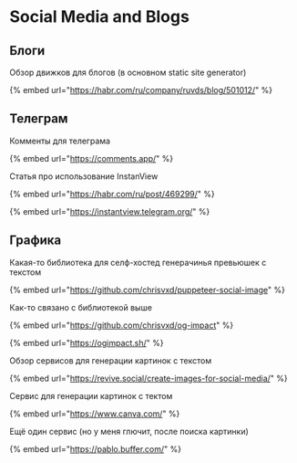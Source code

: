 # Social Media and Blogs

## Блоги

Обзор движков для блогов \(в основном static site generator\)

{% embed url="https://habr.com/ru/company/ruvds/blog/501012/" %}

## Телеграм

Комменты для телеграма

{% embed url="https://comments.app/" %}

Статья про использование InstanView

{% embed url="https://habr.com/ru/post/469299/" %}

{% embed url="https://instantview.telegram.org/" %}

## Графика

Какая-то библиотека для селф-хостед генерачинья превьюшек с текстом

{% embed url="https://github.com/chrisvxd/puppeteer-social-image" %}

Как-то связано с библиотекой выше

{% embed url="https://github.com/chrisvxd/og-impact" %}

{% embed url="https://ogimpact.sh/" %}

Обзор сервисов для генерации картинок с текстом

{% embed url="https://revive.social/create-images-for-social-media/" %}

Сервис для генерации картинок с тектом

{% embed url="https://www.canva.com/" %}

Ещё один сервис \(но у меня глючит, после поиска картинки\)

{% embed url="https://pablo.buffer.com/" %}



